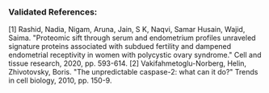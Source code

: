 ### Validated References: 
[1] Rashid, Nadia, Nigam, Aruna, Jain, S K, Naqvi, Samar Husain, Wajid, Saima. "Proteomic sift through serum and endometrium profiles unraveled signature proteins associated with subdued fertility and dampened endometrial receptivity in women with polycystic ovary syndrome." Cell and tissue research, 2020, pp. 593-614.
[2] Vakifahmetoglu-Norberg, Helin, Zhivotovsky, Boris. "The unpredictable caspase-2: what can it do?" Trends in cell biology, 2010, pp. 150-9.
